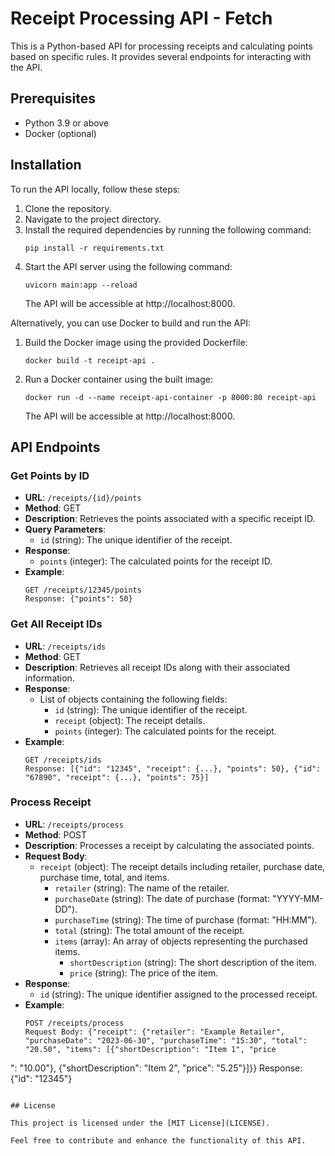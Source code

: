 # Receipt Processing API - Fetch

This is a Python-based API for processing receipts and calculating points based on specific rules. It provides several endpoints for interacting with the API.

## Prerequisites

- Python 3.9 or above
- Docker (optional)

## Installation

To run the API locally, follow these steps:

1. Clone the repository.
2. Navigate to the project directory.
3. Install the required dependencies by running the following command:
   ```
   pip install -r requirements.txt
   ```
4. Start the API server using the following command:
   ```
   uvicorn main:app --reload
   ```
   The API will be accessible at http://localhost:8000.

Alternatively, you can use Docker to build and run the API:

1. Build the Docker image using the provided Dockerfile:
   ```
   docker build -t receipt-api .
   ```
2. Run a Docker container using the built image:
   ```
   docker run -d --name receipt-api-container -p 8000:80 receipt-api
   ```
   The API will be accessible at http://localhost:8000.

## API Endpoints

### Get Points by ID

- **URL**: `/receipts/{id}/points`
- **Method**: GET
- **Description**: Retrieves the points associated with a specific receipt ID.
- **Query Parameters**:
  - `id` (string): The unique identifier of the receipt.
- **Response**:
  - `points` (integer): The calculated points for the receipt ID.
- **Example**:
  ```
  GET /receipts/12345/points
  Response: {"points": 50}
  ```

### Get All Receipt IDs

- **URL**: `/receipts/ids`
- **Method**: GET
- **Description**: Retrieves all receipt IDs along with their associated information.
- **Response**:
  - List of objects containing the following fields:
    - `id` (string): The unique identifier of the receipt.
    - `receipt` (object): The receipt details.
    - `points` (integer): The calculated points for the receipt.
- **Example**:
  ```
  GET /receipts/ids
  Response: [{"id": "12345", "receipt": {...}, "points": 50}, {"id": "67890", "receipt": {...}, "points": 75}]
  ```

### Process Receipt

- **URL**: `/receipts/process`
- **Method**: POST
- **Description**: Processes a receipt by calculating the associated points.
- **Request Body**:
  - `receipt` (object): The receipt details including retailer, purchase date, purchase time, total, and items.
    - `retailer` (string): The name of the retailer.
    - `purchaseDate` (string): The date of purchase (format: "YYYY-MM-DD").
    - `purchaseTime` (string): The time of purchase (format: "HH:MM").
    - `total` (string): The total amount of the receipt.
    - `items` (array): An array of objects representing the purchased items.
      - `shortDescription` (string): The short description of the item.
      - `price` (string): The price of the item.
- **Response**:
  - `id` (string): The unique identifier assigned to the processed receipt.
- **Example**:
  ```
  POST /receipts/process
  Request Body: {"receipt": {"retailer": "Example Retailer", "purchaseDate": "2023-06-30", "purchaseTime": "15:30", "total": "20.50", "items": [{"shortDescription": "Item 1", "price

": "10.00"}, {"shortDescription": "Item 2", "price": "5.25"}]}}
  Response: {"id": "12345"}
  ```

## License

This project is licensed under the [MIT License](LICENSE).

Feel free to contribute and enhance the functionality of this API.